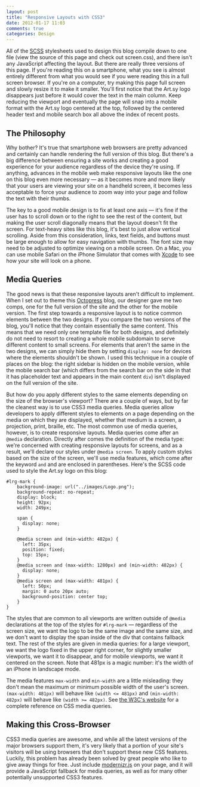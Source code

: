 ```yaml
---
layout: post
title: "Responsive Layouts with CSS3"
date: 2012-01-17 11:03
comments: true
categories: Design
---
```

All of the [SCSS](http://sass-lang.com/) stylesheets used to design this blog compile down to one file (view the source of this page and check out screen.css), and there isn't any JavaScript affecting the layout. But there are really three versions of this page. If you're reading this on a smartphone, what you see is almost entirely different from what you would see if you were reading this in a full screen browser. If you're on a computer, try making this page full screen and slowly resize it to make it smaller. You'll first notice that the Art.sy logo disappears just before it would cover the text in the main column. Keep reducing the viewport and eventually the page will snap into a mobile format with the Art.sy logo centered at the top, followed by the centered header text and mobile search box all above the index of recent posts.

## The Philosophy

Why bother? It's true that smartphone web browsers are pretty advanced and certainly can handle rendering the full version of this blog. But there's a big difference between ensuring a site works and creating a good experience for your audience regardless of the device they're using. If anything, advances in the mobile web make responsive layouts like the one on this blog even more necessary — as it becomes more and more likely that your users are viewing your site on a handheld screen, it becomes less acceptable to force your audience to zoom way into your page and follow the text with their thumbs.

The key to a good mobile design is to fix at least one axis — it's fine if the user has to scroll down or to the right to see the rest of the content, but making the user scroll diagonally means that the layout doesn't fit the screen. For text-heavy sites like this blog, it's best to just allow vertical scrolling. Aside from this consideration, links, text fields, and buttons must be large enough to allow for easy navigation with thumbs. The font size may need to be adjusted to optimize viewing on a mobile screen. On a Mac, you can use mobile Safari on the iPhone Simulator that comes with [Xcode](http://developer.apple.com/xcode/) to see how your site will look on a phone.

## Media Queries

The good news is that these responsive layouts aren't difficult to implement. When I set out to theme this [Octopress](http://octopress.org/) blog, our designer gave me two comps, one for the full version of the site and the other for the mobile version. The first step towards a responsive layout is to notice common elements between the two designs. If you compare the two versions of the blog, you'll notice that they contain essentially the same content. This means that we need only one template file for both designs, and definitely do not need to resort to creating a whole mobile subdomain to serve different content to small screens. For elements that aren't the same in the two designs, we can simply hide them by setting `display: none` for devices where the elements shouldn't be shown. I used this technique in a couple of places on the blog: the right sidebar is hidden on the mobile version, while the mobile search bar (which differs from the search bar on the side in that it has placeholder text and appears in the main content `div`) isn't displayed on the full version of the site.

But how do you apply different styles to the same elements depending on the size of the browser's viewport? There are a couple of ways, but by far the cleanest way is to use CSS3 media queries. Media queries allow developers to apply different styles to elements on a page depending on the media on which they are displayed, whether that medium is a screen, a projection, print, braille, etc. The most common use of media queries, however, is to create responsive layouts. Media queries come after an `@media` declaration. Directly after comes the definition of the media type: we're concerned with creating responsive layouts for screens, and as a result, we'll declare our styles under `@media screen`. To apply custom styles based on the size of the screen, we'll use media features, which come after the keyword `and` and are enclosed in parentheses. Here's the SCSS code used to style the Art.sy logo on this blog: 

    #lrg-mark {
        background-image: url("../images/Logo.png");
        background-repeat: no-repeat;
        display: block;
        height: 92px;
        width: 249px;
    
        span {
          display: none;
        }
    
        @media screen and (min-width: 482px) {
          left: 35px;
          position: fixed;
          top: 15px;
        }
        @media screen and (max-width: 1280px) and (min-width: 482px) {
          display: none;
        }
        @media screen and (max-width: 481px) {
          left: 50px;
          margin: 0 auto 20px auto;
          background-position: center top;
        }
    }

The styles that are common to all viewports are written outside of `@media` declarations at the top of the styles for `#lrg-mark` — regardless of the screen size, we want the logo to be the same image and the same size, and we don't want to display the span inside of the div that contains fallback text. The rest of the styles are given in media queries: for a large viewport, we want the logo fixed in the upper right corner, for slightly smaller viewports, we want it to disappear, and for mobile viewports, we want it centered on the screen. Note that 481px is a magic number: it's the width of an iPhone in landscape mode.

The media features `max-width` and `min-width` are a little misleading: they don't mean the maximum or minimum possible width of the user's screen. `(max-width: 481px)` will behave like `(width <= 481px)` and `(min-width: 482px)` will behave like `(width >= 482px)`. See [the W3C's website](http://www.w3.org/TR/css3-mediaqueries/) for a complete reference on CSS media queries.

## Making this Cross-Browser

CSS3 media queries are awesome, and while all the latest versions of the major browsers support them, it's very likely that a portion of your site's visitors will be using browsers that don't support these new CSS features. Luckily, this problem has already been solved by great people who like to give away things for free. Just include [modernizr.js](https://github.com/Modernizr/Modernizr) on your page, and it will provide a JavaScript fallback for media queries, as well as for many other potentially unsupported CSS3 features.